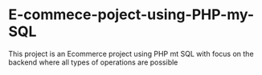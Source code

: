 # E-commece-poject-using-PHP-my-SQL
This project is an Ecommerce project using PHP mt SQL with focus on the backend where all types of operations are possible
